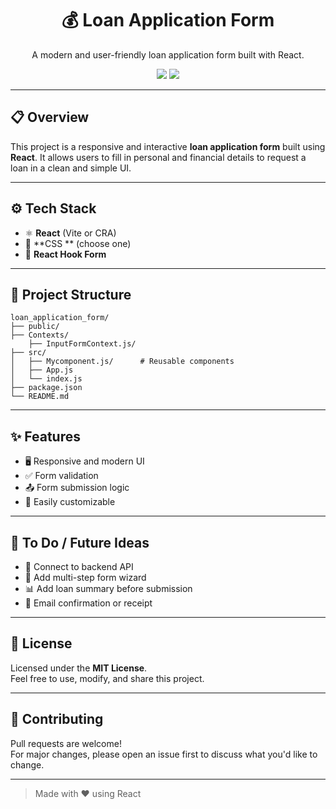 
<h1 align="center">💰 Loan Application Form</h1>

<p align="center">
  A modern and user-friendly loan application form built with React.
</p>

<p align="center">
  <img src="https://img.shields.io/badge/React-18+-61DAFB?style=flat&logo=react" />
  <img src="https://img.shields.io/badge/License-MIT-green.svg" />
</p>

---

## 📋 Overview

This project is a responsive and interactive **loan application form** built using **React**. It allows users to fill in personal and financial details to request a loan in a clean and simple UI.

---

## ⚙️ Tech Stack

- ⚛️ **React** (Vite or CRA)
- 🎨 **CSS ** (choose one)
- 🧠 **React Hook Form** 


---


## 📁 Project Structure

```
loan_application_form/
├── public/
├── Contexts/
    ├── InputFormContext.js/
├── src/
│   ├── Mycomponent.js/      # Reusable components
│   ├── App.js
│   └── index.js
├── package.json
└── README.md
```

---

## ✨ Features

- 🖥️ Responsive and modern UI
- ✅ Form validation
- 📤 Form submission logic
- 🔧 Easily customizable

---

## 📌 To Do / Future Ideas

- 🔄 Connect to backend API
- 🧩 Add multi-step form wizard
- 📊 Add loan summary before submission
- 📧 Email confirmation or receipt

---

## 📄 License

Licensed under the **MIT License**.  
Feel free to use, modify, and share this project.

---

## 🙌 Contributing

Pull requests are welcome!  
For major changes, please open an issue first to discuss what you'd like to change.

---

> Made with ❤️ using React
